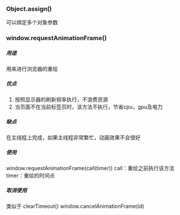 ### Object.assign()
可以绑定多个对象参数
### window.requestAnimationFrame()
##### 用途
用来进行浏览器的重绘
##### 优点
1. 按照显示器的刷新频率执行，不浪费资源
2. 当页面不在当前标签页时，该方法不执行，节省cpu，gpu及电力
##### 缺点
在主线程上完成，如果主线程非常繁忙，动画效果不会很好
##### 使用
window.requestAnimationFrame(call(timer))
call：重绘之前执行该方法
timer：重绘的时间点
##### 取消使用
类似于 clearTimeout()
window.cancelAnimationFrame(id)